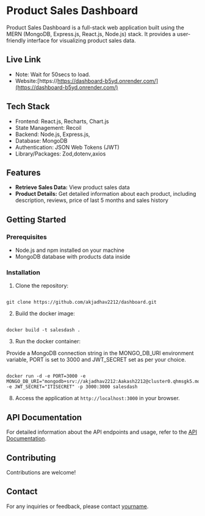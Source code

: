 # Product Sales Dashboard

Product Sales Dashboard is a full-stack web application built using the MERN (MongoDB, Express.js, React.js, Node.js) stack. It provides a user-friendly interface for visualizing product sales data.

## Live Link 
- Note: Wait for 50secs to load.
- Website:[https://https://dashboard-b5yd.onrender.com/](https://dashboard-b5yd.onrender.com/)

## Tech Stack

- Frontend: React.js, Recharts, Chart.js
- State Management: Recoil
- Backend: Node.js, Express.js,
- Database: MongoDB
- Authentication: JSON Web Tokens (JWT)
- Library/Packages: Zod,dotenv,axios

## Features

- **Retrieve Sales Data:** View product sales data 
- **Product Details:** Get detailed information about each product, including description, reviews, price of last 5 months and sales history

## Getting Started

### Prerequisites

- Node.js and npm installed on your machine
- MongoDB database with products data inside

### Installation

1. Clone the repository:
<pre><code>
git clone https://github.com/akjadhav2212/dashboard.git
</pre></code>

2. Build the docker image:
<pre><code>
docker build -t salesdash .
</pre></code>

3. Run the docker container:

Provide a MongoDB connection string in the MONGO_DB_URI environment variable, PORT is set to 3000 and JWT_SECRET set as per your choice.

<pre><code>
docker run -d -e PORT=3000 -e MONGO_DB_URI="mongodb+srv://akjadhav2212:Aakash2212@cluster0.qhmsgk5.mongodb.net/dashboard" -e JWT_SECRET="ITISECRET" -p 3000:3000 salesdash
</pre></code>

8. Access the application at `http://localhost:3000` in your browser.

## API Documentation

For detailed information about the API endpoints and usage, refer to the [API Documentation](./backend/docs/apidocumentation.md).

## Contributing

Contributions are welcome! 

## Contact

For any inquiries or feedback, please contact [yourname](mailto:akjadhav2212@gmail.com).
